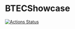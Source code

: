 # BTECShowcase

[![Actions Status](https://github.com/Danhyal-Masood/BTECShowcase/workflows/Android/badge.svg)](https://github.com/Danhyal-Masood/BTECShowcase/actions)
